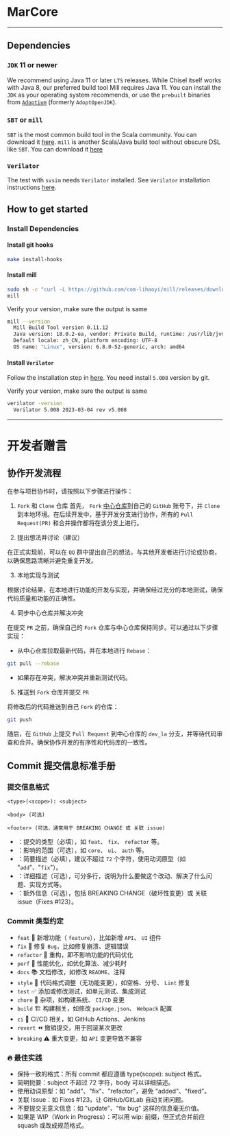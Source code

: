 # MarCore

---

## Dependencies

### `JDK` 11 or newer

We recommend using Java 11 or later `LTS` releases.
While Chisel itself works with Java 8,
our preferred build tool Mill requires Java 11.
You can install the `JDK` as your operating system recommends,
or use the `prebuilt` binaries from [`Adoptium`](https://adoptium.net/)
(formerly `AdoptOpenJDK`).

### `SBT` or `mill`

`SBT` is the most common build tool in the Scala community.
You can download it [here](https://www.scala-sbt.org/download.html).
`mill` is another Scala/Java build tool without obscure DSL like `SBT`.
You can download it [here](https://github.com/com-lihaoyi/mill/releases)

### `Verilator`

The test with `svsim` needs `Verilator` installed.
See `Verilator` installation instructions [here](https://verilator.org/guide/latest/install.html).

## How to get started

### Install Dependencies

#### Install git hooks

```bash
make install-hooks
```

#### Install mill

```bash
sudo sh -c "curl -L https://github.com/com-lihaoyi/mill/releases/download/0.11.12/0.11.12 > /usr/local/bin/mill && chmod +x /usr/local/bin/mill"
mill
```

Verify your version, make sure the output is same

```bash
mill --version
  Mill Build Tool version 0.11.12
  Java version: 18.0.2-ea, vendor: Private Build, runtime: /usr/lib/jvm/java-18-openjdk-amd64
  Default locale: zh_CN, platform encoding: UTF-8
  OS name: "Linux", version: 6.8.0-52-generic, arch: amd64
```

#### Install `Verilator`

Follow the installation step in [here](https://verilator.org/guide/latest/install.html).
You need install `5.008` version by git.

Verify your version, make sure the output is same

```bash
verilator -version
  Verilator 5.008 2023-03-04 rev v5.008
```

---

# 开发者赠言

## 协作开发流程

在参与项目协作时，请按照以下步骤进行操作：

1. `Fork` 和 `Clone` 仓库
首先， `Fork` [中心仓库](TODO)到自己的 `GitHub` 账号下，并 `Clone` 到本地环境。在后续开发中，基于开发分支进行协作，所有的 `Pull Request(PR)` 和合并操作都将在该分支上进行。

2. 提出想法并讨论（建议）

在正式实现前，可以在 `QQ` 群中提出自己的想法，与其他开发者进行讨论或协商，以确保思路清晰并避免重复开发。

3. 本地实现与测试

根据讨论结果，在本地进行功能的开发与实现，并确保经过充分的本地测试，确保代码质量和功能的正确性。

4. 同步中心仓库并解决冲突

在提交 `PR` 之前，确保自己的 `Fork` 仓库与中心仓库保持同步。可以通过以下步骤实现：

* 从中心仓库拉取最新代码，并在本地进行 `Rebase`：

``` bash
git pull --rebase
 ```

* 如果存在冲突，解决冲突并重新测试代码。

5. 推送到 `Fork` 仓库并提交 `PR`

将修改后的代码推送到自己 `Fork` 的仓库：

``` bash
git push
```

随后，在 `GitHub` 上提交 `Pull Request` 到中心仓库的 `dev_la` 分支，并等待代码审查和合并。确保协作开发的有序性和代码库的一致性。

## Commit 提交信息标准手册

### 提交信息格式

```plaintext
<type>(<scope>): <subject>

<body> (可选)

<footer> (可选，通常用于 BREAKING CHANGE 或 关联 issue)
```

* <type>：提交的类型（必填），如 `feat`、 `fix`、 `refactor` 等。
* <scope>：影响的范围（可选），如 `core`、 `ui`、 `auth` 等。
* <subject>：简要描述（必填），建议不超过 `72` 个字符，使用动词原型（如 "`add`"、"`fix`"）。
* <body>：详细描述（可选），可分多行，说明为什么要做这个改动、解决了什么问题、实现方式等。
* <footer>：额外信息（可选），包括 BREAKING CHANGE（破坏性变更）或 关联 issue（Fixes #123）。

### Commit 类型约定

* `feat` 🌟 新增功能（ `feature`），比如新增 `API`、 `UI` 组件
* `fix` 🐛 修复 `Bug`，比如修复崩溃、逻辑错误
* `refactor` 🔨 重构，即不影响功能的代码优化
* `perf` 🚀 性能优化，如优化算法、减少耗时
* `docs` 📚 文档修改，如修改 `README`、注释
* `style` 🎨 代码格式调整（无功能变更），如空格、分号、 `Lint` 修复
* `test` ✅ 添加或修改测试，如单元测试、集成测试
* `chore` 🏡 杂项，如构建系统、 `CI/CD` 变更
* `build` 🏗 构建相关，如修改 `package.json`、 `Webpack` 配置
* `ci` 🤖 CI/CD 相关，如 GitHub Actions、Jenkins
* `revert` ⏪ 撤销提交，用于回滚某次更改
* `breaking` ⚠️ 重大变更，如 `API` 变更导致不兼容

### 🔥 最佳实践

* 保持一致的格式：所有 commit 都应遵循 type(scope): subject 格式。
* 简明扼要：subject 不超过 72 字符，body 可以详细描述。
* 使用动词原型：如 "add"、"fix"、"refactor"，避免 "added"、"fixed"。
* 关联 Issue：如 Fixes #123，让 GitHub/GitLab 自动关闭问题。
* 不要提交无意义信息：如 "update"、"fix bug" 这样的信息毫无价值。
* 如果是 WIP（Work in Progress）：可以用 wip: 前缀，但正式合并前应 squash 或改成规范格式。
